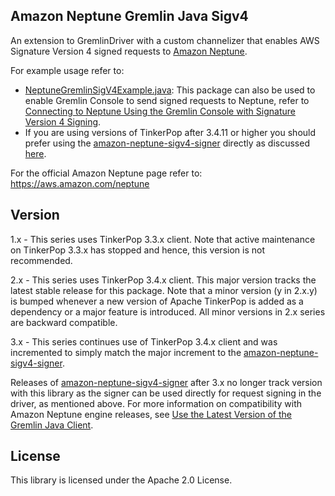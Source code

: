## Amazon Neptune Gremlin Java Sigv4

An extension to GremlinDriver with a custom channelizer that enables AWS Signature Version 4 signed requests to [Amazon Neptune](https://aws.amazon.com/neptune). 
 
For example usage refer to:
 
- [NeptuneGremlinSigV4Example.java](https://github.com/aws/amazon-neptune-gremlin-java-sigv4/blob/master/src/main/java/com/amazon/neptune/gremlin/driver/example/NeptuneGremlinSigV4Example.java): This package can also be used to enable Gremlin Console to send signed requests to Neptune, refer to [Connecting to Neptune Using the Gremlin Console with Signature Version 4 Signing](https://docs.aws.amazon.com/neptune/latest/userguide/iam-auth-connecting-gremlin-console.html).
- If you are using versions of TinkerPop after 3.4.11 or higher you should prefer using the [amazon-neptune-sigv4-signer](https://github.com/aws/amazon-neptune-sigv4-signer) directly as discussed [here](https://docs.aws.amazon.com/neptune/latest/userguide/iam-auth-connecting-gremlin-java.html#iam-auth-connecting-gremlin-java-current). 

For the official Amazon Neptune page refer to: https://aws.amazon.com/neptune

## Version

1.x - This series uses TinkerPop 3.3.x client. Note that active maintenance on TinkerPop 3.3.x has stopped and hence, this version is not recommended.

2.x - This series uses TinkerPop 3.4.x client. This major version tracks the latest stable release for this package. Note that a minor version (y in 2.x.y) is bumped whenever a new version of Apache TinkerPop is added as a dependency or a major feature is introduced. All minor versions in 2.x series are backward compatible.

3.x - This series continues use of TinkerPop 3.4.x client and was incremented to simply match the major increment to the [amazon-neptune-sigv4-signer](https://github.com/aws/amazon-neptune-sigv4-signer).

Releases of [amazon-neptune-sigv4-signer](https://github.com/aws/amazon-neptune-sigv4-signer) after 3.x no longer track version with this library as the signer can be used directly for request signing in the driver, as mentioned above. For more information on compatibility with Amazon Neptune engine releases, see [Use the Latest Version of the Gremlin Java Client](https://docs.aws.amazon.com/neptune/latest/userguide/best-practices-gremlin-java-latest.html).

## License

This library is licensed under the Apache 2.0 License. 
